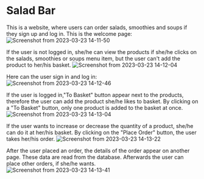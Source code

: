 # Salad Bar

This is a website, where users can order salads, smoothies and soups if they sign up and log in. This is the welcome page:
![Screenshot from 2023-03-23 14-11-50](https://user-images.githubusercontent.com/125662526/227215809-3db160b3-80a9-49b7-b4df-607e0712c949.png)

If the user is not logged in, she/he can view the products if she/he clicks on the salads, smoothies or soups menu item, but the user can't add the product to her/his basket.
![Screenshot from 2023-03-23 14-12-04](https://user-images.githubusercontent.com/125662526/227216415-52ac8ec5-42d2-4be1-8239-a791d6a475c5.png)

Here can the user sign in and log in:
![Screenshot from 2023-03-23 14-12-46](https://user-images.githubusercontent.com/125662526/227216544-f8a8eb19-27a8-4917-adbb-0ae7d13378d0.png)

If the user is logged in,"To Basket" button appear next to the products, therefore the user can add the product she/he likes to basket. By clicking on a "To Basket" button, only one product is added to the basket at once.
![Screenshot from 2023-03-23 14-13-04](https://user-images.githubusercontent.com/125662526/227217124-32cf6dbc-9ff7-4d86-9c10-78c039d296f7.png)

If the user wants to increase or decrease the quantity of a product, she/he can do it at her/his basket. By clicking on the "Place Order" button, the user takes her/his order.
![Screenshot from 2023-03-23 14-13-22](https://user-images.githubusercontent.com/125662526/227217930-cf594eb0-e325-4534-af8e-f248f23cda45.png)

After the user placed an order, the details of the order appear on another page. These data are read from the database. Afterwards the user can place other orders, if she/he wants.
![Screenshot from 2023-03-23 14-13-41](https://user-images.githubusercontent.com/125662526/227218371-b5a601d5-27c6-48a8-bf91-cf787678c1b9.png)
